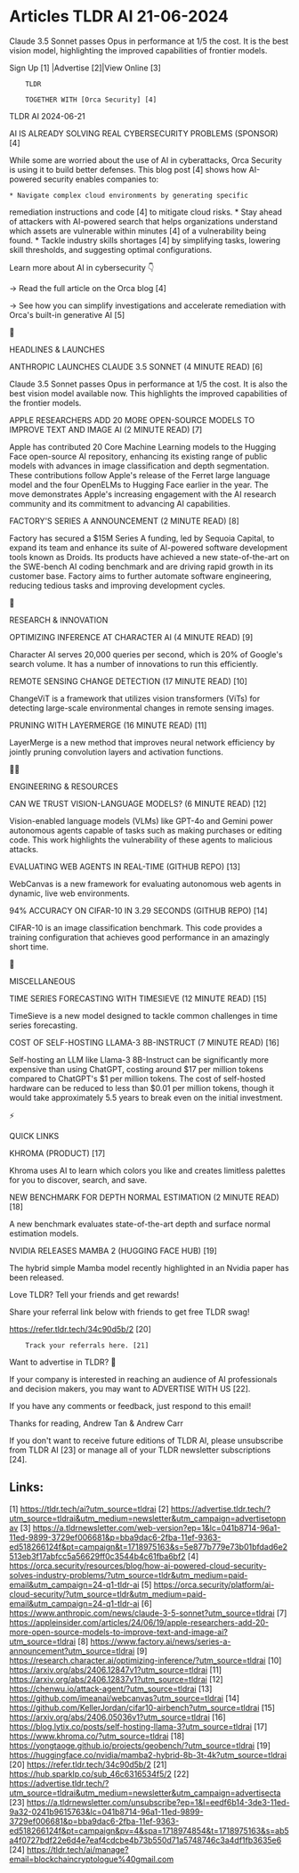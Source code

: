 # Articles TLDR AI 21-06-2024

Claude 3.5 Sonnet passes Opus in performance at 1/5 the cost. It is
the best vision model, highlighting the improved capabilities of
frontier models.  

 Sign Up [1] |Advertise [2]|View Online [3] 

		TLDR

		TOGETHER WITH [Orca Security] [4]

TLDR AI 2024-06-21

 AI IS ALREADY SOLVING REAL CYBERSECURITY PROBLEMS (SPONSOR) [4] 

 While some are worried about the use of AI in cyberattacks, Orca
Security is using it to build better defenses. This blog post [4]
shows how AI-powered security enables companies to:

 	* Navigate complex cloud environments by generating specific
remediation instructions and code [4] to mitigate cloud risks.
 	* Stay ahead of attackers with AI-powered search that helps
organizations understand which assets are vulnerable within minutes
[4] of a vulnerability being found.
 	* Tackle industry skills shortages [4] by simplifying tasks,
lowering skill thresholds, and suggesting optimal configurations.

Learn more about AI in cybersecurity 👇

→ Read the full article on the Orca blog [4]

→ See how you can simplify investigations and accelerate remediation
with Orca's built-in generative AI [5]

🚀 

HEADLINES & LAUNCHES

 ANTHROPIC LAUNCHES CLAUDE 3.5 SONNET (4 MINUTE READ) [6] 

 Claude 3.5 Sonnet passes Opus in performance at 1/5 the cost. It is
also the best vision model available now. This highlights the improved
capabilities of the frontier models. 

 APPLE RESEARCHERS ADD 20 MORE OPEN-SOURCE MODELS TO IMPROVE TEXT AND
IMAGE AI (2 MINUTE READ) [7] 

 Apple has contributed 20 Core Machine Learning models to the Hugging
Face open-source AI repository, enhancing its existing range of public
models with advances in image classification and depth segmentation.
These contributions follow Apple's release of the Ferret large
language model and the four OpenELMs to Hugging Face earlier in the
year. The move demonstrates Apple's increasing engagement with the AI
research community and its commitment to advancing AI capabilities. 

 FACTORY'S SERIES A ANNOUNCEMENT (2 MINUTE READ) [8] 

 Factory has secured a $15M Series A funding, led by Sequoia Capital,
to expand its team and enhance its suite of AI-powered software
development tools known as Droids. Its products have achieved a new
state-of-the-art on the SWE-bench AI coding benchmark and are driving
rapid growth in its customer base. Factory aims to further automate
software engineering, reducing tedious tasks and improving development
cycles. 

🧠 

RESEARCH & INNOVATION

 OPTIMIZING INFERENCE AT CHARACTER AI (4 MINUTE READ) [9] 

 Character AI serves 20,000 queries per second, which is 20% of
Google's search volume. It has a number of innovations to run this
efficiently. 

 REMOTE SENSING CHANGE DETECTION (17 MINUTE READ) [10] 

 ChangeViT is a framework that utilizes vision transformers (ViTs) for
detecting large-scale environmental changes in remote sensing images. 

 PRUNING WITH LAYERMERGE (16 MINUTE READ) [11] 

 LayerMerge is a new method that improves neural network efficiency by
jointly pruning convolution layers and activation functions. 

🧑‍💻 

ENGINEERING & RESOURCES

 CAN WE TRUST VISION-LANGUAGE MODELS? (6 MINUTE READ) [12] 

 Vision-enabled language models (VLMs) like GPT-4o and Gemini power
autonomous agents capable of tasks such as making purchases or editing
code. This work highlights the vulnerability of these agents to
malicious attacks. 

 EVALUATING WEB AGENTS IN REAL-TIME (GITHUB REPO) [13] 

 WebCanvas is a new framework for evaluating autonomous web agents in
dynamic, live web environments. 

 94% ACCURACY ON CIFAR-10 IN 3.29 SECONDS (GITHUB REPO) [14] 

 CIFAR-10 is an image classification benchmark. This code provides a
training configuration that achieves good performance in an amazingly
short time. 

🎁 

MISCELLANEOUS

 TIME SERIES FORECASTING WITH TIMESIEVE (12 MINUTE READ) [15] 

 TimeSieve is a new model designed to tackle common challenges in time
series forecasting. 

 COST OF SELF-HOSTING LLAMA-3 8B-INSTRUCT (7 MINUTE READ) [16] 

 Self-hosting an LLM like Llama-3 8B-Instruct can be significantly
more expensive than using ChatGPT, costing around $17 per million
tokens compared to ChatGPT's $1 per million tokens. The cost of
self-hosted hardware can be reduced to less than $0.01 per million
tokens, though it would take approximately 5.5 years to break even on
the initial investment. 

⚡ 

QUICK LINKS

 KHROMA (PRODUCT) [17] 

 Khroma uses AI to learn which colors you like and creates limitless
palettes for you to discover, search, and save. 

 NEW BENCHMARK FOR DEPTH NORMAL ESTIMATION (2 MINUTE READ) [18] 

 A new benchmark evaluates state-of-the-art depth and surface normal
estimation models. 

 NVIDIA RELEASES MAMBA 2 (HUGGING FACE HUB) [19] 

 The hybrid simple Mamba model recently highlighted in an Nvidia paper
has been released. 

Love TLDR? Tell your friends and get rewards!

 Share your referral link below with friends to get free TLDR swag! 

 https://refer.tldr.tech/34c90d5b/2 [20] 

		Track your referrals here. [21]

Want to advertise in TLDR? 📰

 If your company is interested in reaching an audience of AI
professionals and decision makers, you may want to ADVERTISE WITH US
[22]. 

 If you have any comments or feedback, just respond to this email! 

Thanks for reading, 
Andrew Tan & Andrew Carr 

If you don't want to receive future editions of TLDR AI, please
unsubscribe from TLDR AI [23] or manage all of your TLDR newsletter
subscriptions [24]. 

 

Links:
------
[1] https://tldr.tech/ai?utm_source=tldrai
[2] https://advertise.tldr.tech/?utm_source=tldrai&utm_medium=newsletter&utm_campaign=advertisetopnav
[3] https://a.tldrnewsletter.com/web-version?ep=1&lc=041b8714-96a1-11ed-9899-3729ef006681&p=bba9dac6-2fba-11ef-9363-ed518266124f&pt=campaign&t=1718975163&s=5e877b779e73b01bfdad6e2513eb3f17abfcc5a56629ff0c3544b4c61fba6bf2
[4] https://orca.security/resources/blog/how-ai-powered-cloud-security-solves-industry-problems/?utm_source=tldr&utm_medium=paid-email&utm_campaign=24-q1-tldr-ai
[5] https://orca.security/platform/ai-cloud-security/?utm_source=tldr&utm_medium=paid-email&utm_campaign=24-q1-tldr-ai
[6] https://www.anthropic.com/news/claude-3-5-sonnet?utm_source=tldrai
[7] https://appleinsider.com/articles/24/06/19/apple-researchers-add-20-more-open-source-models-to-improve-text-and-image-ai?utm_source=tldrai
[8] https://www.factory.ai/news/series-a-announcement?utm_source=tldrai
[9] https://research.character.ai/optimizing-inference/?utm_source=tldrai
[10] https://arxiv.org/abs/2406.12847v1?utm_source=tldrai
[11] https://arxiv.org/abs/2406.12837v1?utm_source=tldrai
[12] https://chenwu.io/attack-agent/?utm_source=tldrai
[13] https://github.com/imeanai/webcanvas?utm_source=tldrai
[14] https://github.com/KellerJordan/cifar10-airbench?utm_source=tldrai
[15] https://arxiv.org/abs/2406.05036v1?utm_source=tldrai
[16] https://blog.lytix.co/posts/self-hosting-llama-3?utm_source=tldrai
[17] https://www.khroma.co/?utm_source=tldrai
[18] https://yongtaoge.github.io/projects/geobench/?utm_source=tldrai
[19] https://huggingface.co/nvidia/mamba2-hybrid-8b-3t-4k?utm_source=tldrai
[20] https://refer.tldr.tech/34c90d5b/2
[21] https://hub.sparklp.co/sub_46c6316534f5/2
[22] https://advertise.tldr.tech/?utm_source=tldrai&utm_medium=newsletter&utm_campaign=advertisecta
[23] https://a.tldrnewsletter.com/unsubscribe?ep=1&l=eedf6b14-3de3-11ed-9a32-0241b9615763&lc=041b8714-96a1-11ed-9899-3729ef006681&p=bba9dac6-2fba-11ef-9363-ed518266124f&pt=campaign&pv=4&spa=1718974854&t=1718975163&s=ab5a4f0727bdf22e6d4e7eaf4cdcbe4b73b550d71a5748746c3a4df1fb3635e6
[24] https://tldr.tech/ai/manage?email=blockchaincryptologue%40gmail.com